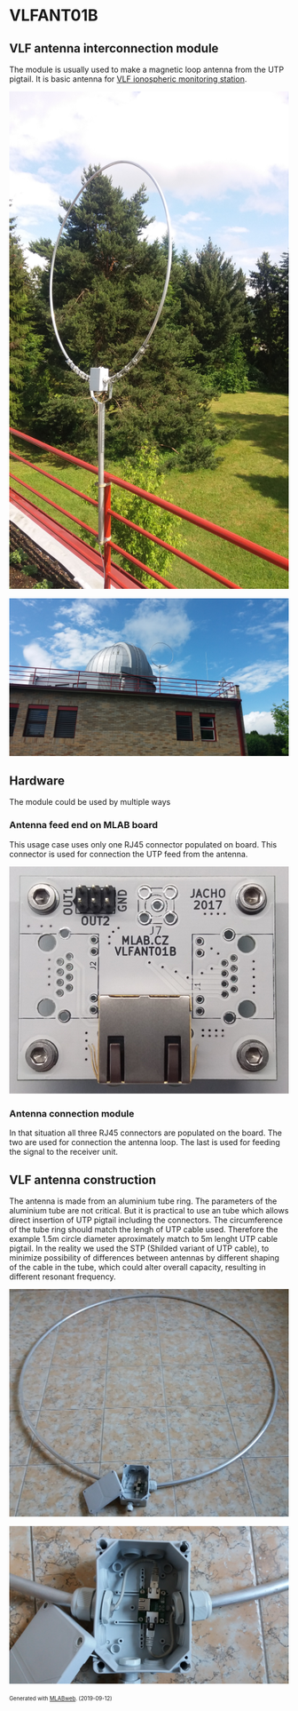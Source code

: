 <!--- Name:VLFANT01B: --->
# VLFANT01B
<!--- LongName --->
## VLF antenna interconnection module
<!--- ELongName --->

<!--- Lead --->

<!--- ELead --->

The module is usually used to make a magnetic loop antenna from the UTP pigtail. It is basic antenna for [VLF ionospheric monitoring station](https://github.com/Ionozor/VLFMON01).

![VLFANT01B](doc/img/VLF_antenna.jpg)

![VLF antenna mounted on Valasske Mezirici observatory](doc/img/VLF_antenna_valmez.jpg)

<!--- Description --->
<!--- EDescription --->
<!--- Content --->

## Hardware

The module could be used by multiple ways

### Antenna feed end on MLAB board

This usage case uses only one RJ45 connector populated on board. This connector is used for connection the UTP feed from the antenna.

![VLFANT01B](doc/img/VLFANT01B_top_big.jpg)

### Antenna connection module

In that situation all three RJ45 connectors are populated on the board. The two are used for connection the antenna loop. The last is used for feeding the signal to the receiver unit.


## VLF antenna construction

The antenna is made from an aluminium tube ring. The parameters of the aluminium tube are not critical. But it is practical to use an tube which allows direct insertion of UTP pigtail including the connectors.
The circumference of the tube ring should match the lengh of UTP cable used. Therefore the example 1.5m circle diameter aproximately match to 5m lenght UTP cable pigtail. In the reality we used the STP (Shilded variant of UTP cable), to minimize possibility of differences between antennas by different shaping of the cable in the tube, which could alter overall capacity, resulting in different resonant frequency. 

![VLFANT01B](doc/img/Antenna_construction/antenna_premounted.jpg)

![VLFANT01B](doc/img/Antenna_construction/VLFANT01B_installed.jpg)


<!--- EContent --->
<sub><sup> Generated with [MLABweb](https://github.com/MLAB-project/MLABweb). (2019-09-12)</sup></sub>
